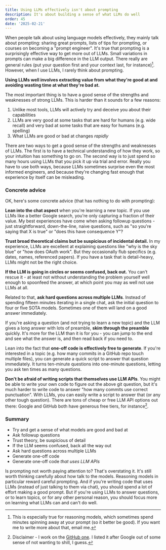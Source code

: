 ```yaml
---
title: Using LLMs effectively isn't about prompting
description: It's about building a sense of what LLMs do well
order: 45
date: '2025-02-21'
---
```


When people talk about using language models effectively, they mainly talk about prompting: sharing great prompts, lists of tips for prompting, or courses on becoming a "prompt engineer". It's true that prompting is a surprisingly effective way to get more out of LLMs. Small variations in prompts can make a big difference in the LLM output. There really are general rules (put your question first and your context last, for instance)[^1]. However, when I use LLMs, I rarely think about prompting.

**Using LLMs well involves extracting value from what they're good at and avoiding wasting time at what they're bad at.**

The most important thing is to have a good sense of the strengths and weaknesses of strong LLMs. This is harder than it sounds for a few reasons:

1. Unlike most tools, LLMs will actively try and deceive you about their capabilities
2. LLMs are very good at some tasks that are hard for humans (e.g. wide recall) and very bad at some tasks that are easy for humans (e.g. spelling)
3. What LLMs are good or bad at changes _rapidly_

There are two ways to get a good sense of the strengths and weaknesses of LLMs. The first is to have a technical understanding of how they work, so your intuition has something to go on. The second way is to just spend so many hours using LLMs that you pick it up via trial and error. Really you have to use both ways, because LLMs sometimes surprise even the most informed engineers, and because they're changing fast enough that experience by itself can be misleading.

### Concrete advice

OK, here's some concrete advice (that has nothing to do with prompting):

**Lean into the chat aspect** when you're learning a new topic. If you use LLMs like a better Google search, you're only capturing a fraction of their value. My best experiences have come when asking followup questions - just straightforward, down-the-line, naive questions, such as "so you're saying that X is true" or "does this have consequence Y"?

**Trust broad theoretical claims but be suspicious of incidental detail.** In my experience, LLMs are excellent at explaining questions like "why is the sky blue" or "how does OAuth work". But they occasionally flub specifics (e.g. dates, names, referenced papers). If you have a task that is detail-heavy, LLMs might not be the right choice.

**If the LLM is going in circles or seems confused, back out.** You can't rescue it - at least not without understanding the problem yourself well enough to spoonfeed the answer, at which point you may as well not use LLMs at all.

Related to that, **ask hard questions across multiple LLMs**. Instead of spending fifteen minutes iterating in a single chat, ask the initial question to four or five SOTA models. Sometimes one of them will land on a good answer immediately.

If you're asking a question (and not trying to learn a new topic) and the LLM gives a long answer with lots of preamble, **skim through the preamble** quickly. It's more for the LLM than it is for you - you can jump to the end and see what the answer is, and then read back if you need to.

Lean into the fact that **one-off code is effectively free to generate**. If you're interested in a topic (e.g. how many commits in a GitHub repo touch multiple files), you can generate a quick script to answer that question immediately. It turns ten-minute questions into one-minute questions, letting you ask ten times as many questions.

**Don't be afraid of writing scripts that themselves use LLM APIs**. You might be able to write your own code to figure out the above git question, but it's much harder to write code to answer "how many commits use correct punctuation". With LLMs, you can easily write a script to answer that (or any other tough question). There are tons of cheap or free LLM API options out there: Google and GitHub both have generous free tiers, for instance[^2].

### Summary

- Try and get a sense of what models are good and bad at
- Ask followup questions
- Trust theory, be suspicious of detail
- If the LLM seems confused, back all the way out
- Ask hard questions across multiple LLMs
- Generate one-off code
- Generate one-off code _that uses LLM APIs_

Is prompting not worth paying attention to? That's overstating it. It's still worth thinking carefully about how talk to the models. Reasoning models in particular reward careful prompting. And if you're writing code that uses LLMs (instead of just talking to them via chat), you should spend a lot of effort making a good prompt. But if you're using LLMs to answer questions, or to learn topics, or for any other personal reason, you should focus more on learning what LLMs can and can't do well.

[^1]: This is especially true for reasoning models, which sometimes spend minutes spinning away at your prompt (so it better be good). If you want me to write more about that, email me.

[^2]: Disclaimer - I work on the [GitHub one](https://github.com/marketplace/models). I listed it after Google out of some sense of not wanting to shill, I guess.